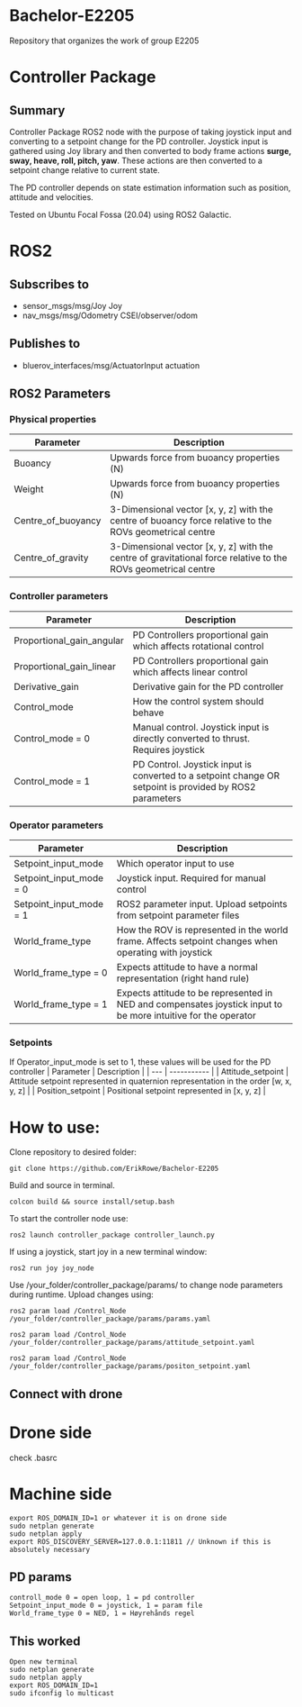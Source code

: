 # Bachelor-E2205
Repository that organizes the work of group E2205

# Controller Package

## Summary

Controller Package ROS2 node with the purpose of taking joystick input and converting to a setpoint change for the PD controller. Joystick input is gathered using Joy library and then converted to body frame actions **surge, sway, heave, roll, pitch, yaw**. These actions are then converted to a setpoint change relative to current state.

The PD controller depends on state estimation information such as position, attitude and velocities. 

Tested on Ubuntu Focal Fossa (20.04) using ROS2 Galactic.

# ROS2

## Subscribes to
* sensor_msgs/msg/Joy Joy
* nav_msgs/msg/Odometry CSEI/observer/odom

## Publishes to
* bluerov_interfaces/msg/ActuatorInput actuation

## ROS2 Parameters

### Physical properties
| Parameter | Description |
| --- | ----------- |
| Buoancy | Upwards force from buoancy properties (N) |
| Weight | Upwards force from buoancy properties (N) |
| Centre_of_buoyancy | 3-Dimensional vector [x, y, z] with the centre of buoancy force relative to the ROVs geometrical centre |
| Centre_of_gravity | 3-Dimensional vector [x, y, z] with the centre of gravitational force relative to the ROVs geometrical centre |

### Controller parameters
| Parameter | Description |
| --- | ----------- |
| Proportional_gain_angular | PD Controllers proportional gain which affects rotational control |
| Proportional_gain_linear | PD Controllers proportional gain which affects linear control |
| Derivative_gain | Derivative gain for the PD controller |
| Control_mode | How the control system should behave |
| Control_mode = 0 | Manual control. Joystick input is directly converted to thrust. Requires joystick |
| Control_mode = 1 | PD Control. Joystick input is converted to a setpoint change OR setpoint is provided by ROS2 parameters |

### Operator parameters
| Parameter | Description |
| --- | ----------- |
| Setpoint_input_mode | Which operator input to use |
| Setpoint_input_mode = 0 | Joystick input. Required for manual control |
| Setpoint_input_mode = 1 | ROS2 parameter input. Upload setpoints from setpoint parameter files |
| World_frame_type | How the ROV is represented in the world frame. Affects setpoint changes when operating with joystick |
| World_frame_type = 0 | Expects attitude to have a normal representation (right hand rule) |
| World_frame_type = 1 | Expects attitude to be represented in NED and compensates joystick input to be more intuitive for the operator |

### Setpoints
If Operator_input_mode is set to 1, these values will be used for the PD controller
| Parameter | Description |
| --- | ----------- |
| Attitude_setpoint | Attitude setpoint represented in quaternion representation in the order [w, x, y, z] |
| Position_setpoint | Positional setpoint represented in [x, y, z] |


# How to use:


Clone repository to desired folder:
```
git clone https://github.com/ErikRowe/Bachelor-E2205
```

Build and source in terminal.
```
colcon build && source install/setup.bash
```
To start the controller node use:
```
ros2 launch controller_package controller_launch.py
```

If using a joystick, start joy in a new terminal window:
```
ros2 run joy joy_node
```

Use /your_folder/controller_package/params/ to change node parameters during runtime. Upload changes using:
```
ros2 param load /Control_Node /your_folder/controller_package/params/params.yaml
```
```
ros2 param load /Control_Node /your_folder/controller_package/params/attitude_setpoint.yaml
```
```
ros2 param load /Control_Node /your_folder/controller_package/params/positon_setpoint.yaml
```


## Connect with drone
# Drone side
check .basrc
# Machine side
```
export ROS_DOMAIN_ID=1 or whatever it is on drone side
sudo netplan generate
sudo netplan apply
export ROS_DISCOVERY_SERVER=127.0.0.1:11811 // Unknown if this is absolutely necessary
```

## PD params
```
controll_mode 0 = open loop, 1 = pd controller
Setpoint_input_mode 0 = joystick, 1 = param file
World_frame_type 0 = NED, 1 = Høyrehånds regel
```

## This worked
```
Open new terminal
sudo netplan generate
sudo netplan apply
export ROS_DOMAIN_ID=1
sudo ifconfig lo multicast
```
